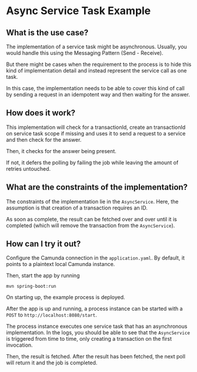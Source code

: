 # Async Service Task Example

## What is the use case?

The implementation of a service task might be asynchronous. Usually, you would handle this using the Messaging Pattern (Send - Receive).

But there might be cases when the requirement to the process is to hide this kind of implementation detail and instead represent the service call as one task.

In this case, the implementation needs to be able to cover this kind of call by sending a request in an idempotent way and then waiting for the answer.

## How does it work?

This implementation will check for a transactionId, create an transactionId on service task scope if missing and uses it to send a request to a service and then check for the answer.

Then, it checks for the answer being present.

If not, it defers the polling by failing the job while leaving the amount of retries untouched.

## What are the constraints of the implementation?

The constraints of the implementation lie in the `AsyncService`. Here, the assumption is that creation of a transaction requires an ID.

As soon as complete, the result can be fetched over and over until it is completed (which will remove the transaction from the `AsyncService`).

## How can I try it out?

Configure the Camunda connection in the `application.yaml`. By default, it points to a plaintext local Camunda instance.

Then, start the app by running

```shell
mvn spring-boot:run
```

On starting up, the example process is deployed.

After the app is up and running, a process instance can be started with a  `POST` to `http://localhost:8080/start`.

The process instance executes one service task that has an asynchronous implementation. In the logs, you should be able to see that the `AsyncService` is triggered from time to time, only creating a transaction on the first invocation.

Then, the result is fetched. After the result has been fetched, the next poll will return it and the job is completed.
